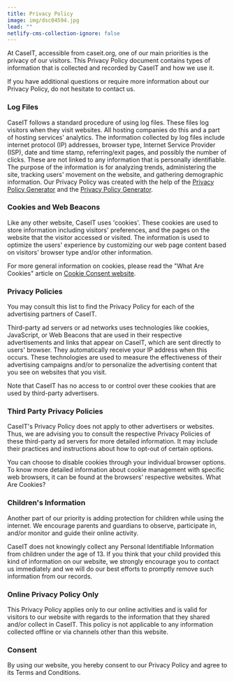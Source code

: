 ```yaml
---
title: Privacy Policy
image: img/dsc04594.jpg
lead: ""
netlify-cms-collection-ignore: false
---
```

At CaseIT, accessible from caseit.org, one of our main priorities is the privacy of our visitors. This Privacy Policy document contains types of information that is collected and recorded by CaseIT and how we use it.

If you have additional questions or require more information about our Privacy Policy, do not hesitate to contact us.

### Log Files

CaseIT follows a standard procedure of using log files. These files log visitors when they visit websites. All hosting companies do this and a part of hosting services' analytics. The information collected by log files include internet protocol (IP) addresses, browser type, Internet Service Provider (ISP), date and time stamp, referring/exit pages, and possibly the number of clicks. These are not linked to any information that is personally identifiable. The purpose of the information is for analyzing trends, administering the site, tracking users' movement on the website, and gathering demographic information. Our Privacy Policy was created with the help of the [Privacy Policy Generator](https://www.privacypolicyonline.com/privacy-policy-generator/) and the [Privacy Policy Generator](https://www.generateprivacypolicy.com).

### Cookies and Web Beacons

Like any other website, CaseIT uses 'cookies'. These cookies are used to store information including visitors' preferences, and the pages on the website that the visitor accessed or visited. The information is used to optimize the users' experience by customizing our web page content based on visitors' browser type and/or other information.

For more general information on cookies, please read the "What Are Cookies" article on [Cookie Consent website](https://www.cookieconsent.com/what-are-cookies/).

### Privacy Policies

You may consult this list to find the Privacy Policy for each of the advertising partners of CaseIT.

Third-party ad servers or ad networks uses technologies like cookies, JavaScript, or Web Beacons that are used in their respective advertisements and links that appear on CaseIT, which are sent directly to users' browser. They automatically receive your IP address when this occurs. These technologies are used to measure the effectiveness of their advertising campaigns and/or to personalize the advertising content that you see on websites that you visit.

Note that CaseIT has no access to or control over these cookies that are used by third-party advertisers.

### Third Party Privacy Policies

CaseIT's Privacy Policy does not apply to other advertisers or websites. Thus, we are advising you to consult the respective Privacy Policies of these third-party ad servers for more detailed information. It may include their practices and instructions about how to opt-out of certain options.

You can choose to disable cookies through your individual browser options. To know more detailed information about cookie management with specific web browsers, it can be found at the browsers' respective websites. What Are Cookies?

### Children's Information

Another part of our priority is adding protection for children while using the internet. We encourage parents and guardians to observe, participate in, and/or monitor and guide their online activity.

CaseIT does not knowingly collect any Personal Identifiable Information from children under the age of 13. If you think that your child provided this kind of information on our website, we strongly encourage you to contact us immediately and we will do our best efforts to promptly remove such information from our records.

### Online Privacy Policy Only

This Privacy Policy applies only to our online activities and is valid for visitors to our website with regards to the information that they shared and/or collect in CaseIT. This policy is not applicable to any information collected offline or via channels other than this website.

### Consent

By using our website, you hereby consent to our Privacy Policy and agree to its Terms and Conditions.